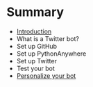 # Summary

* [Introduction](README.md)
* What is a Twitter bot?
* Set up GitHub
* Set up PythonAnywhere
* Set up Twitter
* Test your bot
* [Personalize your bot](personalize_your_bot.md)

